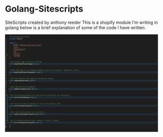 # Golang-Sitescripts
SiteScripts created by anthony reeder
This is a shopify module I'm writing in golang below is a brief explanation of some of the code I have written.

![Alt text](images/ShopifyPackage.png?raw=true "ShopifyPackage")
